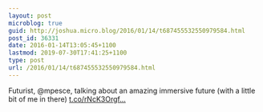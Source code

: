 ```yaml
---
layout: post
microblog: true
guid: http://joshua.micro.blog/2016/01/14/t687455532550979584.html
post_id: 36331
date: 2016-01-14T13:05:45+1100
lastmod: 2019-07-30T17:41:25+1100
type: post
url: /2016/01/14/t687455532550979584.html
---
```

Futurist, @mpesce, talking about an amazing immersive future (with a little bit of me in there) [t.co/rNcK3Orgf...](https://t.co/rNcK3OrgfE)
